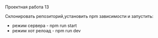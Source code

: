 Проектная работа 13

Склонировать репозиторий,установить npm зависимости и запустить:
- режим сервера - npm run start
- режим хот релоад - npm run dev